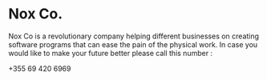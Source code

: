# Nox Co.
Nox Co is a revolutionary company helping different businesses on creating software  programs that can ease the pain of the physical work. In case you would like to make your future better please call this number : 

+355 69 420 6969
